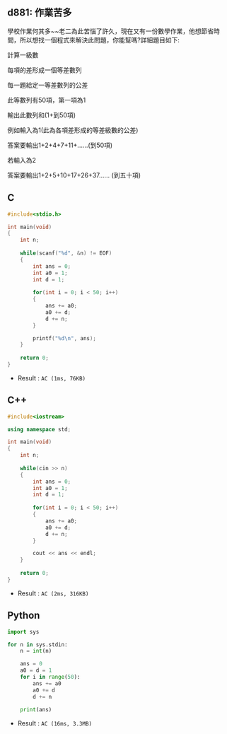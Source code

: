 ## d881: 作業苦多
學校作業何其多~~老二為此苦惱了許久，現在又有一份數學作業，他想節省時間，所以想找一個程式來解決此問題，你能幫嗎?詳細題目如下:

計算一級數

每項的差形成一個等差數列

每一題給定一等差數列的公差

此等數列有50項，第一項為1

輸出此數列和(1+到50項)

例如輸入為1(此為各項差形成的等差級數的公差) 

答案要輸出1+2+4+7+11+......(到50項) 

若輸入為2

答案要輸出1+2+5+10+17+26+37...... (到五十項)

## C
```C
#include<stdio.h>

int main(void)
{
	int n;
	
	while(scanf("%d", &n) != EOF)
	{
		int ans = 0;
		int a0 = 1;
		int d = 1;
		
		for(int i = 0; i < 50; i++)
		{
			ans += a0;
			a0 += d;
			d += n;
		}

		printf("%d\n", ans);
	}
	
	return 0;
}
```
 * Result : `AC (1ms, 76KB)`

## C++
```C++
#include<iostream>

using namespace std;

int main(void)
{
	int n;
	
	while(cin >> n)
	{
		int ans = 0;
		int a0 = 1;
		int d = 1;
		
		for(int i = 0; i < 50; i++)
		{
			ans += a0;
			a0 += d;
			d += n;
		}

		cout << ans << endl;
	}
	
	return 0;
}
```
 * Result : `AC (2ms, 316KB)`

## Python
```python
import sys

for n in sys.stdin:
    n = int(n)

    ans = 0
    a0 = d = 1
    for i in range(50):
        ans += a0
        a0 += d
        d += n
    
    print(ans)
```
 * Result : `AC (16ms, 3.3MB)`
